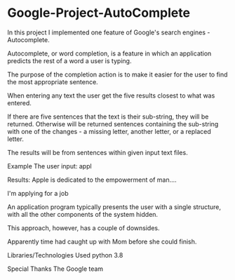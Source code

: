 # Google-Project-AutoComplete

In this project I implemented one feature of Google's search engines - Autocomplete.

Autocomplete, or word completion, is a feature in which an application predicts the rest of a word a user is typing.

The purpose of the completion action is to make it easier for the user to find the most appropriate sentence.

When entering any text the user get the five results closest to what was entered.

If there are five sentences that the text is their sub-string, they will be returned. Otherwise will be returned sentences containing the sub-string with one of the changes - a missing letter, another letter, or a replaced letter.

The results will be from sentences within given input text files.

Example
The user input:
appl

Results:
Apple is dedicated to the empowerment of man....

I'm applying for a job

An application program typically presents the user with a single structure, with all the other components of the system hidden.

This approach, however, has a couple of downsides.

Apparently time had caught up with Mom before she could finish.

Libraries/Technologies Used
python 3.8

Special Thanks
The Google team
